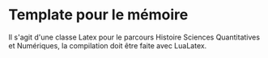 # Template pour le mémoire

Il s'agit d'une classe Latex pour le parcours Histoire Sciences Quantitatives et Numériques, la compilation doit être faite avec LuaLatex.
